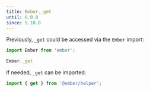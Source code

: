 ```yaml
---
title: Ember._get
until: 6.0.0
since: 5.10.0
---
```



Previously, `_get` could be accessed via the `Ember` import:
```js
import Ember from 'ember';

Ember._get
```

If needed, `_get` can be imported:
```js
import { get } from '@ember/helper';
```
